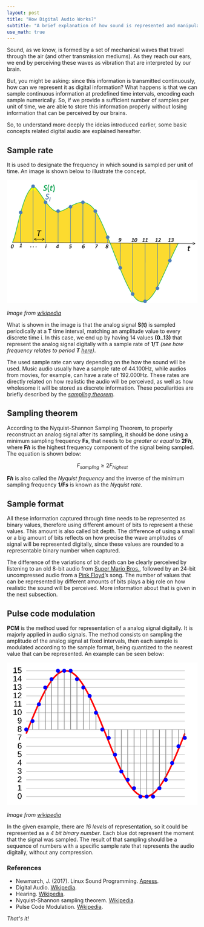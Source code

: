 ```yaml
---
layout: post
title: "How Digital Audio Works?"
subtitle: "A brief explanation of how sound is represented and manipulated in the digital world."
use_math: true
---
```


Sound, as we know, is formed by a set of mechanical waves that travel through the air (and other transmission mediums). As they reach our ears, we end by perceiving these waves as vibration that are interpreted by our brain.

But, you might be asking: since this information is transmitted continuously, how can we represent it as digital information? What happens is that we can sample continuous information at predefined time intervals, encoding each sample numerically. So, if we provide a sufficient number of samples per unit of time, we are able to store this information properly without losing information that can be perceived by our brains.

So, to understand more deeply the ideias introduced earlier, some basic concepts related digital audio are explained hereafter.

## Sample rate
It is used to designate the frequency in which sound is sampled per unit of time. An image is shown below to illustrate the concept. 

![](../assets/posts/how-digital-audio-works/sample_rate.png "Sample Rate")

_Image from [wikipedia](https://en.wikipedia.org/wiki/Sampling_(signal_processing))_

What is shown in the image is that the analog signal **S(t)** is sampled periodically at a **T** time interval, matching an amplitude value to every discrete time i. In this case, we end up by having 14 values **(0..13)** that represent the analog signal digitally with a sample rate of **1/T**
 _(see how frequency relates to period **T** [here](https://en.wikipedia.org/wiki/Frequency#Definitions))_. 

The used sample rate can vary depending on the how the sound will be used. Music audio usually have a sample rate of 44.100Hz, while audios from movies, for example, can have a rate of 192.000Hz. These rates are directly related on how realistic the audio will be perceived, as well as how wholesome it will be stored as discrete information. These peculiarities are briefly described by the _[sampling theorem](#sampling-theorem)_.



## Sampling theorem
According to the Nyquist-Shannon Sampling Theorem, to properly reconstruct an analog signal after its sampling, it should be done using a minimum sampling frequency **F*s***, that needs to be _greater or equal_ to **2F*h***, where **F*h*** is the highest frequency component of the signal being sampled. The equation is shown below:

$$ F_{sampling} \geq 2F_{highest} $$

**F*h***  is also called the _Nyquist frequency_ and the inverse of the minimum sampling frequency **1/F*s*** is known as the _Nyquist rate_.


## Sample format
All these information captured through time needs to be represented as binary values, therefore using different amount of bits to represent a these values. This amount is also called bit depth. The difference of using a small or a big amount of bits reflects on how precise the wave amplitudes of signal will be represented digitally, since these values are rounded to a representable binary number when captured. 

The difference of the variations of bit depth can be clearly perceived by listening to an old 8-bit audio from [Super Mario Bros.](https://en.wikipedia.org/wiki/Super_Mario_Bros), followed by an 24-bit uncompressed audio from a [Pink Floyd](https://en.wikipedia.org/wiki/Pink_Floyd)’s song. The number of values that can be represented by different amounts of bits plays a big role on how realistic the sound will be perceived. More information about that is given in the next subsection.


## Pulse code modulation

**PCM** is the method used for representation of a analog signal digitally. It is majorly applied in audio signals. The method consists on sampling the amplitude of the analog signal at fixed intervals, then each sample is modulated according to the sample format, being quantized to the nearest value that can be represented. An example can be seen below:

![](../assets/posts/how-digital-audio-works/pulse-code-modulation.svg "Pulse Code Modulation")

_Image from [wikipedia](https://en.wikipedia.org/wiki/Pulse-code_modulation)_

In the given example, there are _16 levels_ of representation, so it could be represented as a _4 bit binary number_. Each blue dot represent the moment that the signal was sampled. The result of that sampling should be a sequence of numbers with a specific sample rate that represents the audio digitally, without any compression.

### References

- Newmarch, J. (2017). Linux Sound Programming. [Apress](https://www.apress.com/us/book/9781484224953).
- Digital Audio. [Wikipedia](https://en.wikipedia.org/wiki/Digital_audio).
- Hearing. [Wikipedia](https://en.wikipedia.org/wiki/Hearing).
- Nyquist-Shannon sampling theorem. [Wikipedia](https://en.wikipedia.org/wiki/Nyquist%E2%80%93Shannon_sampling_theorem).
- Pulse Code Modulation. [Wikipedia](http://en.wikipedia.org/wiki/Pulse-code_modulation).
 

_That's it!_

